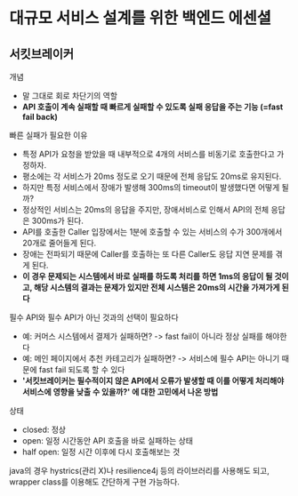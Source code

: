 # 대규모 서비스 설계를 위한 백엔드 에센셜
## 서킷브레이커
개념
- 말 그대로 회로 차단기의 역할
- __API 호출이 계속 실패할 때 빠르게 실패할 수 있도록 실패 응답을 주는 기능 (=fast fail back)__ 

빠른 실패가 필요한 이유
- 특정 API가 요청을 받았을 때 내부적으로 4개의 서비스를 비동기로 호출한다고 가정하자.
- 평소에는 각 서비스가 20ms 정도로 오기 때문에 전체 응답도 20ms로 유지된다. 
- 하지만 특정 서비스에서 장애가 발생해 300ms의 timeout이 발생했다면 어떻게 될까?
- 정상적인 서비스는 20ms의 응답을 주지만, 장애서비스로 인해서 API의 전체 응답은 300ms가 된다. 
- API를 호출한 Caller 입장에서는 1분에 호출할 수 있는 서비스의 수가 300개에서 20개로 줄어들게 된다. 
- 장애는 전파되기 때문에 Caller를 호출하는 또 다른 Caller도 응답 지연 문제를 겪게 된다. 
- __이 경우 문제되는 시스템에서 바로 실패를 하도록 처리를 하면 1ms의 응답이 될 것이고, 해당 시스템의 결과는 문제가 있지만 전체 시스템은 20ms의 시간을 가져가게 된다__

필수 API와 필수 API가 아닌 것과의 선택이 필요하다
- 예: 커머스 시스템에서 결제가 실패하면? -> fast fail이 아니라 정상 실패를 해야한다
- 예: 메인 페이지에서 추천 카테고리가 실패하면? -> 서비스에 필수 API는 아니기 때문에 fast fail 되도록 할 수 있다
- __'서킷브레이커는 필수적이지 않은 API에서 오류가 발생할 때 이를 어떻게 처리해야 서비스에 영향을 낮출 수 있을까?' 에 대한 고민에서 나온 방법__

상태
- closed: 정상
- open: 일정 시간동안 API 호출을 바로 실패하는 상태
- half open: 일정 시간 이후에 다시 호출해보는 것 

java의 경우 hystrics(관리 X)나 resilience4j 등의 라이브러리를 사용해도 되고, wrapper class를 이용해도 간단하게 구현 가능하다. 